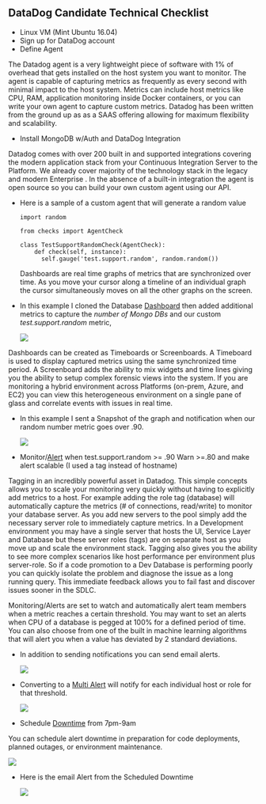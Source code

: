 DataDog Candidate Technical Checklist
  -------------------------------------

- Linux VM (Mint Ubuntu 16.04)
- Sign up for DataDog account
-  Define Agent

  The Datadog agent is a very lightweight piece of software with 1% of overhead that gets installed on the host system you want to monitor.  The agent is capable of capturing metrics as frequently as every second with minimal impact to the host system.  Metrics can include host metrics like CPU, RAM, application monitoring inside Docker containers, or you can write your own agent to capture custom metrics.  Datadog has been written from the ground up as as a SAAS offering allowing for maximum flexibility and scalability.   

- Install MongoDB w/Auth and DataDog Integration

 Datadog comes with over 200 built in and supported integrations covering the modern application stack from your Continuous Integration Server to the Platform.  We already cover majority of the technology stack in the legacy and modern Enterprise .  In the absence of a built-in integration the agent is open source so you can build your own custom agent using our API.

- Here is a sample of a custom agent that will generate a random value
  ```
  import random

  from checks import AgentCheck

  class TestSupportRandomCheck(AgentCheck):
      def check(self, instance):
        self.gauge('test.support.random', random.random())
  ```
  Dashboards are real time graphs of metrics that are synchronized over time.  As you move your cursor along a timeline of an individual graph the cursor simultaneously moves on all the other graphs on the screen.    
  
- In this example I cloned the Database [Dashboard](<https://app.datadoghq.com/dash/311475/mint-cloned?live=true&page=0&is_auto=false&from_ts=1498752492052&to_ts=1498756092052&tile_size=m>) then added additional metrics to capture the *number of Mongo DBs*  and our custom *test.support.random* metric,

  ![](https://github.com/sbeamish/hiring-engineers/blob/master/screenshots/2017-06-28%20Snapshot%20and%20Notification.png)

 Dashboards can be created as Timeboards or Screenboards.  A Timeboard is used to display captured metrics using the same synchronized time period.  A Screenboard adds the ability to mix widgets and time lines giving you the ability to setup complex forensic views into the system.  If you are monitoring a hybrid environment across Platforms (on-prem, Azure, and EC2) you can view this heterogeneous environment on a single pane of glass and correlate events with issues in real time.  

- In this example I sent a Snapshot of the graph and notification when our random number metric goes over .90.

  ![](https://github.com/sbeamish/hiring-engineers/blob/master/screenshots/2017-06-28%20Snapshot%20and%20Notification.png) 
   
- Monitor/[Alert](<https://app.datadoghq.com/monitors#2299689?group=triggered&live=4h>) when test.support.random >= .90 Warn >=.80 and make alert scalable (I used a tag instead of hostname)

 Tagging in an incredibly powerful asset in Datadog.  This simple concepts allows you to scale your monitoring very quickly without having to explicitly add metrics to a host.  For example adding the role tag (database) will automatically capture the metrics (# of connections, read/write) to monitor your database server. As you add new servers to the pool simply add the necessary server role to immediately capture metrics.  In a Development environment you may have a single server that hosts the UI, Service Layer and Database but these server roles (tags) are on separate host as you move up and scale the environment stack.  Tagging also gives you the ability to see more complex scenarios like host performance per environment plus server-role.  So if a code promotion to a Dev Database is performing poorly you can quickly isolate the problem and diagnose the issue as a long running query. This immediate feedback allows you to fail fast and discover issues sooner in the SDLC.

 Monitoring/Alerts are set to watch and automatically alert team members when a metric reaches a certain threshold.  You may want to set an alerts when CPU of a database is pegged at 100% for a defined period of time.  You can also choose from one of the built in machine learning algorithms that will alert you when a value has deviated by 2 standard deviations.  

- In addition to sending notifications you can send email alerts.

  ![](https://github.com/sbeamish/hiring-engineers/blob/master/screenshots/2017-06-29%20Email%20Alerts.png)  
- Converting to a [Multi Alert](<https://app.datadoghq.com/monitors#2299689?group=triggered&live=4h>) will notify for each individual host or role for that threshold.

  ![](https://github.com/sbeamish/hiring-engineers/blob/master/screenshots/2017-06-29%20Multi%20Alert.png)
- Schedule [Downtime](<https://app.datadoghq.com/monitors#downtime?>) from 7pm-9am

 You can schedule alert downtime in preparation for code deployments, planned outages, or environment maintenance.

   ![](https://github.com/sbeamish/hiring-engineers/blob/master/screenshots/2017-06-29%20Scheduled%20Downtime.png)
- Here is the email Alert from the Scheduled Downtime

  ![](https://github.com/sbeamish/hiring-engineers/blob/master/screenshots/2017-06-29%20Scheduled%20Downtime%20Email.png)

